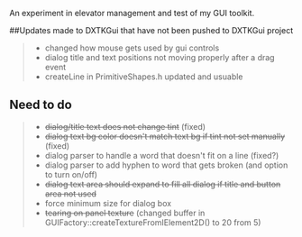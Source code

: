An experiment in elevator management and test of my GUI toolkit.


##Updates made to DXTKGui that have not been pushed to DXTKGui project
>- changed how mouse gets used by gui controls
>- dialog title and text positions not moving properly after a drag event
>- createLine in PrimitiveShapes.h updated and usuable

## Need to do
>- ~~dialog/title text does not change tint~~ (fixed)
>- ~~dialog text bg color doesn't match text bg if tint not set manually~~ (fixed)
>- dialog parser to handle a word that doesn't fit on a line (fixed?)
>- dialog parser to add hyphen to word that gets broken (and option to turn on/off)
>- ~~dialog text area should expand to fill all dialog if title and button area not used~~
>- force minimum size for dialog box
>- ~~tearing on panel texture~~ (changed buffer in GUIFactory::createTextureFromIElement2D() to 20 from 5)